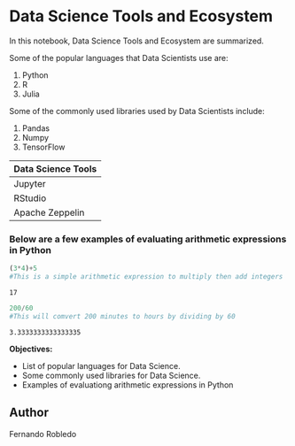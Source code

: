 # Data Science Tools and Ecosystem

In this notebook, Data Science Tools and Ecosystem are summarized.

Some of the popular languages that Data Scientists use are:

1. Python
2. R
3. Julia

Some of the commonly used libraries used by Data Scientists include:

1. Pandas
2. Numpy
3. TensorFlow

| Data Science Tools |
|----------------------|
| Jupyter              |
| RStudio              |
| Apache Zeppelin      |

### Below are a few examples of evaluating arithmetic expressions in Python


```python
(3*4)+5
#This is a simple arithmetic expression to multiply then add integers
```




    17




```python
200/60
#This will comvert 200 minutes to hours by dividing by 60
```




    3.3333333333333335



**Objectives:**

- List of popular languages for Data Science.
- Some commonly used libraries for Data Science.
- Examples of evaluationg arithmetic expressions in Python

## Author

Fernando Robledo


```python

```
